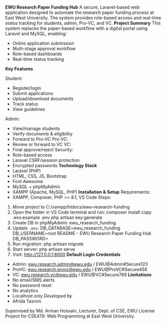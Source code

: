 **EWU Research Paper Funding Hub**
A secure, Laravel-based web application designed to automate the research paper funding process at East
West University. The system provides role-based access and real-time status tracking for students, admin, Pro-VC, and VC.
**Project Summary**
This system replaces the paper-based workflow with a digital portal using Laravel and MySQL, enabling:
- Online application submission
- Multi-stage approval workflow
- Role-based dashboards
- Real-time status tracking
  
**Key Features**
  
Student:
- Register/login
- Submit applications
- Upload/download documents
- Track status
- View guidelines
  
Admin:
- View/manage students
- Verify documents & eligibility
- Forward to Pro-VC
Pro-VC:
- Review or forward to VC
VC:
- Final approve/reject
Security:
- Role-based access
- Laravel CSRF/session protection
- Encrypted passwords
**Technology Stack**
- Laravel (PHP)
- HTML, CSS, JS, Bootstrap
- Font Awesome
- MySQL + phpMyAdmin
- XAMPP (Apache, MySQL, PHP)
**Installation & Setup**
Requirements:
- XAMPP, Composer, PHP >= 8.1, VS Code
Steps:
1. Move project to C:/xampp/htdocs/ewu-research-funding
2. Open the folder in VS Code terminal and run:
 composer install
 copy .env.example .env
 php artisan key:generate
3. Create DB in phpMyAdmin: ewu_research_funding
4. Update `.env`:
 DB_DATABASE=ewu_research_funding
 DB_USERNAME=root
README - EWU Research Paper Funding Hub
 DB_PASSWORD=
5. Run migration:
 php artisan migrate
6. Start server:
 php artisan serve
7. Visit: http://127.0.0.1:8000
**Default Login Credentials**
- Admin: ewu.research.admin@ewu.edu / EWU@Admin#Secure123
- ProVC: ewu.research.provc@ewu.edu / EWU@ProVC#Secure456
- VC: ewu.research.vc@ewu.edu / EWU@VC#Secure789
**Limitations**
- No email/SMS alerts
- No password reset
- No analytics
- Localhost only
*Developed by*
- Afrida Tasnim 

Supervised by
Md. Arman Hossain, Lecturer, Dept. of CSE, EWU
License
Project for CSE479: Web Programming at East West University.
